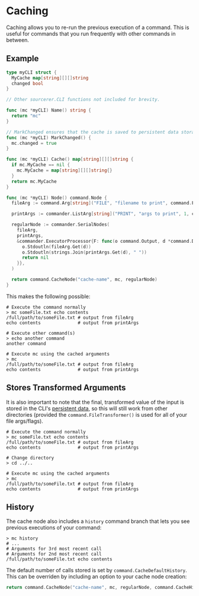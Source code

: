 # Caching

Caching allows you to re-run the previous execution of a command. This is useful for commands that you run frequently with other commands in between.

## Example

```go
type myCLI struct {
  MyCache map[string][][]string
  changed bool
}

// Other sourcerer.CLI functions not included for brevity.

func (mc *myCLI) Name() string {
  return "mc"
}

// MarkChanged ensures that the cache is saved to persistent data storage.
func (mc *myCLI) MarkChanged() {
  mc.changed = true
}

func (mc *myCLI) Cache() map[string][][]string {
  if mc.MyCache == nil {
    mc.MyCache = map[string][][]string{}
  }
  return mc.MyCache
}

func (mc *myCLI) Node() command.Node {
  fileArg := command.Arg[string]("FILE", "filename to print", command.FileTransformer())

  printArgs := commander.ListArg[string]("PRINT", "args to print", 1, command.UnboundedList)

  regularNode := commander.SerialNodes(
    fileArg,
    printArgs,
    &commander.ExecutorProcessor{F: func(o command.Output, d *command.Data) error {
      o.Stdoutln(fileArg.Get(d))
      o.Stdoutln(strings.Join(printArgs.Get(d), " "))
      return nil
    }},
  )

  return command.CacheNode("cache-name", mc, regularNode)
}
```

This makes the following possible:

```shell
# Execute the command normally
> mc someFile.txt echo contents
/full/path/to/someFile.txt # output from fileArg
echo contents              # output from printArgs

# Execute other command(s)
> echo another command
another command

# Execute mc using the cached arguments
> mc
/full/path/to/someFile.txt # output from fileArg
echo contents              # output from printArgs
```

## Stores Transformed Arguments

It is also important to note that the final, transformed value of the input is stored in the CLI's [persistent data](./persistent_data.md), so this will still work from other directories (provided the `command.FileTransformer()` is used for all of your file args/flags).

```shell
# Execute the command normally
> mc someFile.txt echo contents
/full/path/to/someFile.txt # output from fileArg
echo contents              # output from printArgs

# Change directory
> cd ../..

# Execute mc using the cached arguments
> mc
/full/path/to/someFile.txt # output from fileArg
echo contents              # output from printArgs
```

## History

The cache node also includes a `history` command branch that lets you see previous executions of your command:

```shell
> mc history
# ...
# Arguments for 3rd most recent call
# Arguments for 2nd most recent call
/full/path/to/someFile.txt echo contents
```

The default number of calls stored is set by `command.CacheDefaultHistory`. This can be overriden
by including an option to your cache node creation:
```go
return command.CacheNode("cache-name", mc, regularNode, command.CacheHistory(25_000))
```
